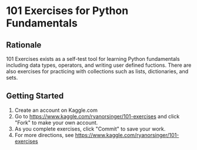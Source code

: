 # 101 Exercises for Python Fundamentals

## Rationale
101 Exercises exists as a self-test tool for learning Python fundamentals including data types, operators, and writing user defined fuctions. There are also exercises for practicing with collections such as lists, dictionaries, and sets. 

## Getting Started 
1. Create an account on Kaggle.com
2. Go to https://www.kaggle.com/ryanorsinger/101-exercises and click "Fork" to make your own account.
3. As you complete exercises, click "Commit" to save your work.
4. For more directions, see https://www.kaggle.com/ryanorsinger/101-exercises


